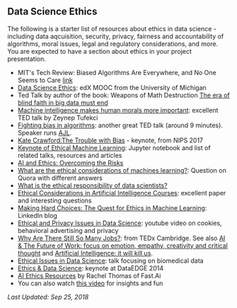 ## Data Science Ethics  
The following is a starter list of resources about ethics in data science - including data aqcuisition, security, privacy, fairness and accountability of algorithms, moral issues, legal and regulatory considerations, and more. You are expected to have a section about ethics in your project presentation.
* MIT's Tech Review: Biased Algorithms Are Everywhere, and No One Seems to Care [link](https://www.technologyreview.com/s/608248/biased-algorithms-are-everywhere-and-no-one-seems-to-care/amp/)
* [Data Science Ethics](https://www.edx.org/course/data-science-ethics-michiganx-ds101x-1): edX MOOC from the University of Michigan 
* Ted Talk by author of the book: Weapons of Math Destruction [The era of blind faith in big data must end](https://www.ted.com/talks/cathy_o_neil_the_era_of_blind_faith_in_big_data_must_end) 
* [Machine intelligence makes human morals more important](https://www.ted.com/talks/zeynep_tufekci_machine_intelligence_makes_human_morals_more_important): excellent TED talk by Zeynep Tufekci 
* [Fighting bias in algorithms](https://www.ted.com/talks/joy_buolamwini_how_i_m_fighting_bias_in_algorithms): another great TED talk (around 9 minutes). Speaker runs [AJL](http://www.ajlunited.org/).
* [Kate Crawford:The Trouble with Bias](https://www.facebook.com/nipsfoundation/videos/1553500344741199/) - keynote, from NIPS 2017
* [Keynote of Ethical Machine Learning](http://kjamistan.com/pydata-amsterdam-keynote-on-ethical-machine-learning/): Jupyter notebook and list of related talks, resources and articles 
* [AI and Ethics: Overcoming the Risks](https://www3.nhk.or.jp/nhkworld/en/vod/globalagenda/2047031/)
* [What are the ethical considerations of machines learning?](https://www.quora.com/What-are-the-ethical-considerations-of-machines-learning): Question on Quora with different answers
* [What is the ethical responsibility of data scientists?](http://www.fast.ai/2017/11/02/ethics/)
* [Ethical Considerations in Artificial Intelligence Courses](https://arxiv.org/pdf/1701.07769.pdf): excellent paper and interesting questions 
* [Making Hard Choices: The Quest for Ethics in Machine Learning](https://engineering.linkedin.com/blog/2016/11/making-hard-choices--the-quest-for-ethics-in-machine-learning): LinkedIn blog 
* [Ethical and Privacy Issues in Data Science](https://www.youtube.com/watch?v=GZniJBygnX8): youtube video on cookies, behavioral advertising and privacy
* [Why Are There Still So Many Jobs?](https://www.youtube.com/watch?v=LCxcnUrokJo): from TEDx Cambridge. See also [AI & The Future of Work: focus on emotion, empathy, creativity and critical thought](https://www.youtube.com/watch?v=dRw4d2Si8LA) and [Artificial Intelligence: it will kill us](https://www.youtube.com/watch?v=BrNs0M77Pd4). 
* [Ethical Issues in Data Science](https://www.youtube.com/watch?v=qgAoLKiUPMM): talk focusing on biomedical data
* [Ethics & Data Science](https://www.youtube.com/watch?v=zCtHQXugrO0): keynote at DataEDGE 2014   
* [AI Ethics Resources](http://www.fast.ai/2018/09/24/ai-ethics-resources/) by Rachel Thomas of Fast.Ai  
* You can also watch [this video](https://twitter.com/EnglishRussia1/status/862661011882561537) for insights and fun

*Last Updated: Sep 25, 2018*
